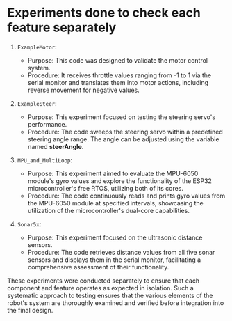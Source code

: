 # Experiments done to check each feature separately
1. `ExampleMotor`:
   - Purpose: This code was designed to validate the motor control system.
   - Procedure: It receives throttle values ranging from -1 to 1 via the serial monitor and translates them into motor actions, including reverse movement for negative values.
   
1. `ExampleSteer`:
   - Purpose: This experiment focused on testing the steering servo's performance.
   - Procedure: The code sweeps the steering servo within a predefined steering angle range. The angle can be adjusted using the variable named **steerAngle**.

1. `MPU_and_MultiLoop`:
   - Purpose: This experiment aimed to evaluate the MPU-6050 module's gyro values and explore the functionality of the ESP32 microcontroller's free RTOS, utilizing both of its cores.
   - Procedure: The code continuously reads and prints gyro values from the MPU-6050 module at specified intervals, showcasing the utilization of the microcontroller's dual-core capabilities.

1. `Sonar5x`:
   - Purpose: This experiment focused on the ultrasonic distance sensors.
   - Procedure: The code retrieves distance values from all five sonar sensors and displays them in the serial monitor, facilitating a comprehensive assessment of their functionality.

These experiments were conducted separately to ensure that each component and feature operates as expected in isolation. Such a systematic approach to testing ensures that the various elements of the robot's system are thoroughly examined and verified before integration into the final design.
